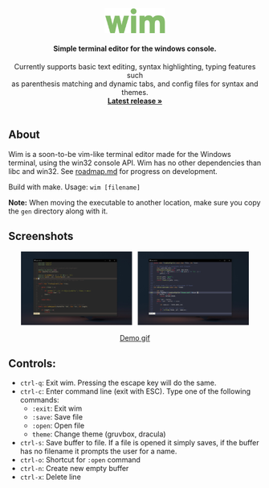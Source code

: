 <br />
<div align="center">
  <img src=".github/logo.svg" alt="Logo" width="120">

  <h4 align="center">Simple terminal editor for the windows console.</h4>

  <p align="center">
    Currently supports basic text editing, syntax
    highlighting, typing features such <br> as parenthesis matching and dynamic tabs, and config files for syntax and themes.
    <br />
    <a href="https://github.com/jesperkha/wim/releases/tag/v0.1.0"><strong>Latest release »</strong></a>
    <br />
    <br />
  </p>
</div>

## About

Wim is a soon-to-be vim-like terminal editor made for the Windows terminal, using the win32 console API. Wim has no other dependencies than libc and win32. See [roadmap.md](roadmap.md) for progress on development.

Build with make. Usage: `wim [filename]`

**Note:** When moving the executable to another location, make sure you copy the `gen` directory along with it.

## Screenshots

<div align="center">
<img src=".github/screenshot.png" alt="Screenshot" width="90%">

<a href="https://github.com/jesperkha/wim/blob/main/.github/demo.gif">Demo gif</a>
</div>


## Controls:

- `ctrl-q`: Exit wim. Pressing the escape key will do the same.
- `ctrl-c`: Enter command line (exit with ESC). Type one of the following commands:
    - `:exit`: Exit wim
    - `:save`: Save file
    - `:open`: Open file
    - `theme`: Change theme (gruvbox, dracula)
- `ctrl-s`: Save buffer to file. If a file is opened it simply saves, if the buffer has no filename it prompts the user for a name.
- `ctrl-o`: Shortcut for `:open` command
- `ctrl-n`: Create new empty buffer
- `ctrl-x`: Delete line